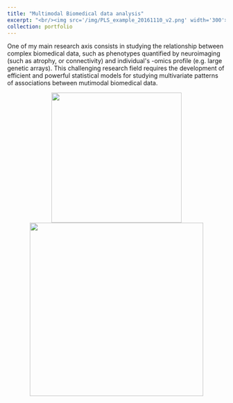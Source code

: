 ```yaml
---
title: "Multimodal Biomedical data analysis"
excerpt: "<br/><img src='/img/PLS_example_20161110_v2.png' width='300'> <img src='/img/brain.gif'  width='400'>"
collection: portfolio
---
```


One of my main research axis consists in studying the relationship between complex biomedical data, such as phenotypes quantified by neuroimaging (such as atrophy, or connectivity) and individual's -omics profile (e.g. large genetic arrays). This challenging research field requires the development of efficient and powerful statistical models for studying multivariate patterns of associations between mutimodal biomedical data. 

<p float="left" align="middle">
  <img src="/img/PLS_example_20161110_v2.png" width="300">
  <img src="/img/brain.gif"  width="400"> 
</p>
